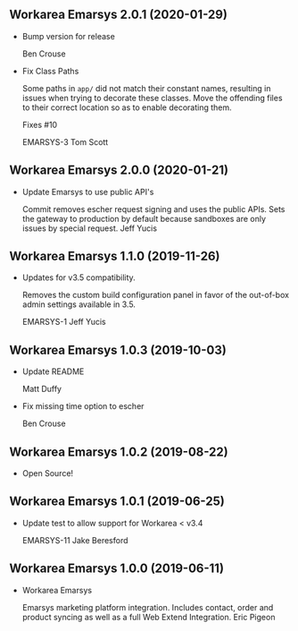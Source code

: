 Workarea Emarsys 2.0.1 (2020-01-29)
--------------------------------------------------------------------------------

*   Bump version for release

    Ben Crouse

*   Fix Class Paths

    Some paths in `app/` did not match their constant names, resulting in
    issues when trying to decorate these classes. Move the offending files
    to their correct location so as to enable decorating them.

    Fixes #10

    EMARSYS-3
    Tom Scott



Workarea Emarsys 2.0.0 (2020-01-21)
--------------------------------------------------------------------------------

*   Update Emarsys to use public API's

    Commit removes escher request signing and uses the public APIs. Sets
    the gateway to production by default because sandboxes are only issues by special
    request.
    Jeff Yucis



Workarea Emarsys 1.1.0 (2019-11-26)
--------------------------------------------------------------------------------

*   Updates for v3.5 compatibility.

    Removes the custom build configuration panel in favor
    of the out-of-box admin settings available in 3.5.

    EMARSYS-1
    Jeff Yucis



Workarea Emarsys 1.0.3 (2019-10-03)
--------------------------------------------------------------------------------

*   Update README

    Matt Duffy

*   Fix missing time option to escher

    Ben Crouse



Workarea Emarsys 1.0.2 (2019-08-22)
--------------------------------------------------------------------------------

*   Open Source!
 
 

Workarea Emarsys 1.0.1 (2019-06-25)
--------------------------------------------------------------------------------

*   Update test to allow support for Workarea < v3.4

    EMARSYS-11
    Jake Beresford



Workarea Emarsys 1.0.0 (2019-06-11)
--------------------------------------------------------------------------------

*   Workarea Emarsys

    Emarsys marketing platform integration. Includes contact, order and product
    syncing as well as a full Web Extend Integration.
    Eric Pigeon



